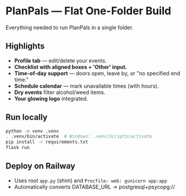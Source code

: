
# PlanPals — Flat One-Folder Build

Everything needed to run PlanPals in a single folder.

## Highlights
- **Profile tab** — edit/delete your events.
- **Checklist with aligned boxes + 'Other' input.**
- **Time-of-day support** — doors open, leave by, or "no specified end time."
- **Schedule calendar** — mark unavailable times (with hours).
- **Dry events** filter alcohol/weed items.
- **Your glowing logo** integrated.

## Run locally
```bash
python -m venv .venv
. .venv/bin/activate  # Windows: .venv\Scripts\activate
pip install -r requirements.txt
flask run
```

## Deploy on Railway
- Uses root `app.py` (shim) and `Procfile: web: gunicorn app:app`
- Automatically converts DATABASE_URL → postgresql+psycopg://
